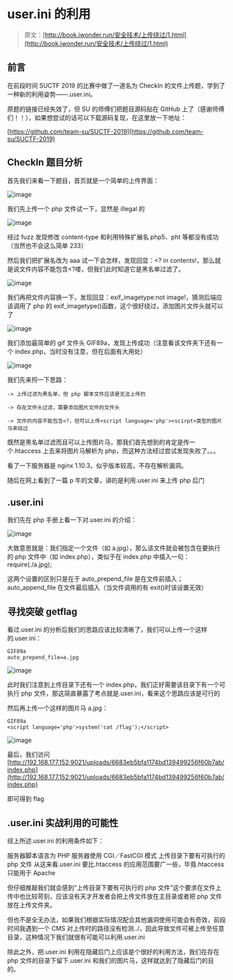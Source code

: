 # user.ini 的利用

> 原文：[http://book.iwonder.run/安全技术/上传绕过/1.html](http://book.iwonder.run/安全技术/上传绕过/1.html)

## 前言

在前段时间 SUCTF 2019 的比赛中做了一道名为 CheckIn 的文件上传题，学到了一种新的利用姿势——.user.ini。

原题的链接已经失效了，但 SU 的师傅们把题目源码贴在 GitHub 上了（感谢师傅们！！），如果想尝试的话可以下载源码复现，在这里放一下地址：

[https://github.com/team-su/SUCTF-2019](https://github.com/team-su/SUCTF-2019)

## CheckIn 题目分析

首先我们来看一下题目，首页就是一个简单的上传界面：

![image](img/2a3444c0f0ab95dcacca920723bf63f1.png)

我们先上传一个 php 文件试一下，显然是 illegal 的

![image](img/f397ef9fac31921dc610b5c7c1ddf4f9.png)

经过 fuzz 发现修改 content-type 和利用特殊扩展名 php5、pht 等都没有成功（当然也不会这么简单 233）

然后我们把扩展名改为 aaa 试一下会怎样，发现回显：<? in contents!，那么就是说文件内容不能包含<?喽，但我们此时知道它是黑名单过滤了。

![image](img/e5ad88ef41ebb6b8896d8920ba582ed4.png)

我们再把文件内容换一下，发现回显：exif_imagetype:not image!，猜测后端应该调用了 php 的 exif_imagetype()函数，这个很好绕过，添加图片文件头就可以了

![image](img/4d67c93bd5531d8c89b649964d7be0d6.png)

我们添加最简单的 gif 文件头 GIF89a，发现上传成功（注意看该文件夹下还有一个 index.php，当时没有注意，但在后面有大用处）

![image](img/7214e2f57f68248a127e622b4bdb0684.png)

我们先来捋一下思路：

```
-> 上传过滤为黑名单，但 php 脚本文件应该是无法上传的

-> 存在文件头过滤，需要添加图片文件的文件头

-> 文件的内容不能包含<?，但可以上传<script language='php'><scirpt>类型的图片马来绕过 
```

既然是黑名单过滤而且可以上传图片马，那我们首先想到的肯定是传一个.htaccess 上去来将图片马解析为 php，而这种方法经过尝试发现失败了。。。

看了一下服务器是 nginx 1.10.3，似乎版本较高，不存在解析漏洞。

随后在网上看到了一篇 p 牛的文章，讲的是利用.user.ini 来上传 php 后门

## .user.ini

我们先在 php 手册上看一下对.user.ini 的介绍：

![image](img/4f1afb0e75b5e0218a8775f2a6467a91.png)

大致意思就是：我们指定一个文件（如 a.jpg），那么该文件就会被包含在要执行的 php 文件中（如 index.php），类似于在 index.php 中插入一句：require(./a.jpg);

这两个设置的区别只是在于 auto_prepend_file 是在文件前插入；auto_append_file 在文件最后插入（当文件调用的有 exit()时该设置无效）

## 寻找突破 getflag

看过.user.ini 的分析后我们的思路应该比较清晰了，我们可以上传一个这样的.user.ini：

```
GIF89a
auto_prepend_file=a.jpg 
```

![image](img/2d9cb7e40c85f7bb6f611cf6442cddfb.png)

此时我们注意到上传目录下还有一个 index.php，我们正好需要该目录下有一个可执行 php 文件，那这简直暴露了考点就是.user.ini，看来这个思路应该是可行的

然后再上传一个这样的图片马 a.jpg：

```
GIF89a
<script language='php'>system('cat /flag');</script> 
```

![image](img/9aed04dfe3ce38ed26f280e6c957a6ef.png)

最后，我们访问[http://192.168.177.152:9021/uploads/6683eb5bfa1174bd139499256f60b7ab/index.php](http://192.168.177.152:9021/uploads/6683eb5bfa1174bd139499256f60b7ab/index.php)

即可得到 flag

## .user.ini 实战利用的可能性

综上所述.user.ini 的利用条件如下：

服务器脚本语言为 PHP 服务器使用 CGI／FastCGI 模式 上传目录下要有可执行的 php 文件 从这来看.user.ini 要比.htaccess 的应用范围要广一些，毕竟.htaccess 只能用于 Apache

但仔细推敲我们就会感到“上传目录下要有可执行的 php 文件”这个要求在文件上传中也比较苛刻，应该没有天才开发者会把上传文件放在主目录或者把 php 文件放在上传文件夹。

但也不是全无办法，如果我们根据实际情况配合其他漏洞使用可能会有奇效，前段时间我遇到一个 CMS 对上传时的路径没有检测../，因此导致文件可被上传至任意目录，这种情况下我们就很有可能可以利用.user.ini

除此之外，把.user.ini 利用在隐藏后门上应该是个很好的利用方法，我们在存在 php 文件的目录下留下.user.ini 和我们的图片马，这样就达到了隐藏后门的目的。

